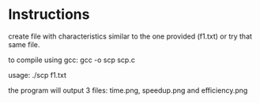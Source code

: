 # Instructions

create file with characteristics similar to the one provided (f1.txt) or try that same file.

to compile using gcc:
gcc -o scp scp.c

usage: 
./scp f1.txt

the program will output 3 files: time.png, speedup.png and efficiency.png
